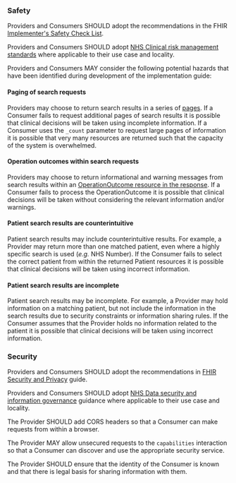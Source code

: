 ### Safety
Providers and Consumers SHOULD adopt the recommendations in the FHIR [Implementer's Safety Check List](https://www.hl7.org/fhir/safety.html).

Providers and Consumers SHOULD adopt [NHS Clinical risk management standards](https://digital.nhs.uk/services/clinical-safety/clinical-risk-management-standards) where applicable to their use case  and locality.

Providers and Consumers  MAY consider the following potential hazards that have been identified during development of the
implementation guide:

#### Paging of search requests
Providers may choose to return search results in a series of [pages](https://hl7.org/fhir/R4/search.html#count).
If a Consumer fails to request additional pages of search results it is possible that clinical decisions will be taken 
using incomplete information.
If a Consumer uses the `_count` parameter to request large pages of information it is possible that very many resources
are returned such that the capacity of the system is overwhelmed.

#### Operation outcomes within search requests
Providers may choose to return informational and warning messages from search results within an [OperationOutcome resource
in the response](https://hl7.org/fhir/R4/http.html#search).
If a Consumer fails to process the OperationOutcome it is possible that clinical decisions will be taken
without considering the relevant information and/or warnings.

#### Patient search results are counterintuitive
Patient search results may include counterintuitive results.
For example, a Provider may return more than one matched patient, even where a highly specific search is used (_e.g._ NHS Number).
If the Consumer fails to select the correct patient from within the returned Patient resources it is possible that 
clinical decisions will be taken using incorrect information.

#### Patient search results are incomplete
Patient search results may be incomplete.
For example, a Provider may hold information on a matching patient, but not include the information in the search results due to security
constraints or information sharing rules.
If the Consumer assumes that the Provider holds no information related to the patient it is possible that clinical 
decisions will be taken using incorrect information.

### Security
Providers and Consumers SHOULD adopt the recommendations in [FHIR Security and Privacy](https://www.hl7.org/fhir/secpriv-module.html) guide.

Providers and Consumers SHOULD adopt [NHS Data security and information governance](https://digital.nhs.uk/data-and-information/looking-after-information/data-security-and-information-governance) guidance where applicable to their use case and locality.

The Provider SHOULD add CORS headers so that a Consumer can make requests from within a browser.

The Provider MAY allow unsecured requests to the `capabilities` interaction so that a Consumer can discover and use the appropriate security service.

The Provider SHOULD ensure that the identity of the Consumer is known and that there is legal basis for sharing information with them.